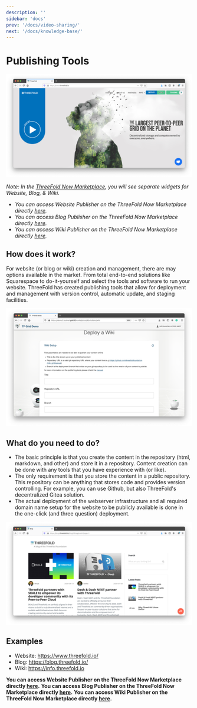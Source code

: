 ```yaml
---
description: ''
sidebar: 'docs'
prev: '/docs/video-sharing/'
next: '/docs/knowledge-base/'
---
```


# Publishing Tools

![](./img/website_browser.png)

*Note: In the [ThreeFold Now Marketplace](https://marketplace.threefold.io), you will see separate widgets for Website, Blog, & Wiki.*

- *You can access Website Publisher on the ThreeFold Now Marketplace directly [here](https://marketplace.threefold.io/marketplace/#/solutions/website).*
- *You can access Blog Publisher on the ThreeFold Now Marketplace directly [here](https://marketplace.threefold.io/marketplace/#/solutions/blog).*
- *You can access Wiki Publisher on the ThreeFold Now Marketplace directly [here](https://marketplace.threefold.io/marketplace/#/solutions/wiki).*

## How does it work?

For website (or blog or wiki) creation and management, there are may options available in the market. From total end-to-end solutions like Squarespace to do-it-yourself and select the tools and software to run your website. ThreeFold has created publishing tools that allow for deployment and management with version control, automatic update, and staging facilities.

![](./img/wiki_deployment_1.png)

## What do you need to do?

- The basic principle is that you create the content in the repository (html, markdown, and other) and store it in a repository. Content creation can be done with any tools that you have experience with (or like).
- The only requirement is that you store the content in a public repository. This repository can be anything that stores code and provides version controlling. For example, you can use Github, but also ThreeFold's decentralized Gitea solution.
- The actual deployment of the webserver infrastructure and all required domain name setup for the website to be publicly available is done in the one-click (and three question) deployment.

![](./img/blog_browser_1.png)

## Examples

- Website: https://www.threefold.io/
- Blog: https://blog.threefold.io/
- Wiki: https://info.threefold.io

**You can access Website Publisher on the ThreeFold Now Marketplace directly [here](https://marketplace.threefold.io/marketplace/#/solutions/website).**
**You can access Blog Publisher on the ThreeFold Now Marketplace directly [here](https://marketplace.threefold.io/marketplace/#/solutions/blog).**
**You can access Wiki Publisher on the ThreeFold Now Marketplace directly [here](https://marketplace.threefold.io/marketplace/#/solutions/wiki).**

<!-- 
### Deploy

create widget which does following,
widget needs to be here in iframe


- [ ] size: small/mid/large
  - small limited amount of visitors per month
  - large ...
- [ ] location (mention more locations coming soon)
  - Ghent
  - Vienna
- [ ] name
  - name as used in solution (in the webui and on web)
- [ ] domain (name is prefix of this)
  - ava.tf
  - 3x0.me
  - refit.earth
  - co30.org
  - ninja.tf
  - base.tf
  - tf9.io
- [ ] git url
  - check in wizard git url works
- [ ] sshkey yes/no
  - if yes, ask sshkey for remote login

  - always deploy on ipv6 public
  - always deploy on webgateway


### Manual

- link to manual (TODO: check good enough)

 -->
